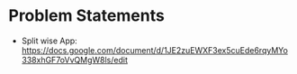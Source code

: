 # Problem Statements

- Split wise App: https://docs.google.com/document/d/1JE2zuEWXF3ex5cuEde6rqyMYo338xhGF7oVvQMgW8ls/edit